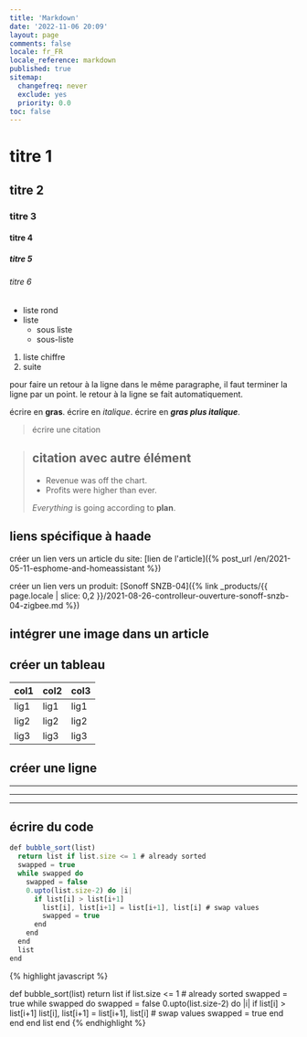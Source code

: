 ```yaml
---
title: 'Markdown'
date: '2022-11-06 20:09'
layout: page
comments: false
locale: fr_FR
locale_reference: markdown
published: true
sitemap:
  changefreq: never
  exclude: yes
  priority: 0.0
toc: false
---
```


# titre 1
## titre 2
### titre 3
#### titre 4
##### titre 5
###### titre 6


* liste rond
* liste
  * sous liste
  * sous-liste

1. liste chiffre
2. suite


pour faire un retour à la ligne dans le même paragraphe, il faut terminer la ligne par un point.
le retour à la ligne se fait automatiquement.

écrire en **gras**.
écrire en *italique*.
écrire en ***gras plus italique***.

> écrire une citation

> ## citation avec autre élément
>
> - Revenue was off the chart.
> - Profits were higher than ever.
>
>  *Everything* is going according to **plan**.

## liens spécifique à haade

créer un lien vers un article du site:
[lien de l'article]({% post_url /en/2021-05-11-esphome-and-homeassistant %})

créer un lien vers un produit:
[Sonoff SNZB-04]({% link _products/{{ page.locale | slice: 0,2 }}/2021-08-26-controlleur-ouverture-sonoff-snzb-04-zigbee.md %})

## intégrer une image dans un article


## créer un tableau

| col1 | col2 | col3 |
| --- | --- | --- |
| lig1 | lig1 | lig1 |
| lig2 | lig2 | lig2 |
| lig3 | lig3 | lig3 |

## créer une ligne

---
___
***

## écrire du code

```javascript
def bubble_sort(list)
  return list if list.size <= 1 # already sorted
  swapped = true
  while swapped do
    swapped = false
    0.upto(list.size-2) do |i|
      if list[i] > list[i+1]
        list[i], list[i+1] = list[i+1], list[i] # swap values
        swapped = true
      end
    end
  end
  list
end
```


{% highlight javascript %}

def bubble_sort(list)
  return list if list.size <= 1 # already sorted
  swapped = true
  while swapped do
    swapped = false
    0.upto(list.size-2) do |i|
      if list[i] > list[i+1]
        list[i], list[i+1] = list[i+1], list[i] # swap values
        swapped = true
      end
    end
  end
  list
end
{% endhighlight %}


